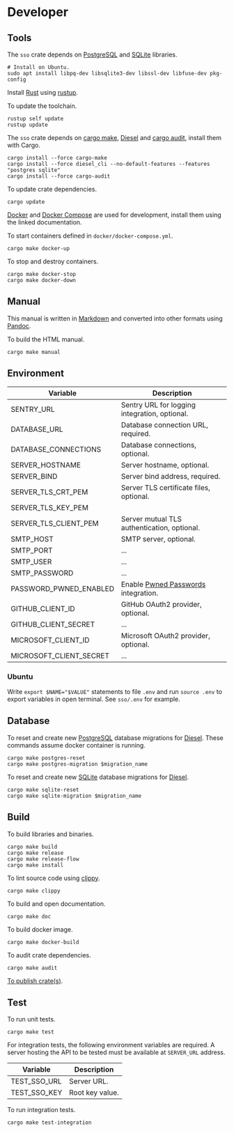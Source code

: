 # Developer

## Tools

The `sso` crate depends on [PostgreSQL](postgresql) and [SQLite](sqlite) libraries.

```shell
# Install on Ubuntu.
sudo apt install libpq-dev libsqlite3-dev libssl-dev libfuse-dev pkg-config
```

Install [Rust](rust) using [rustup](rustup).

To update the toolchain.

```shell
rustup self update
rustup update
```

The `sso` crate depends on [cargo make](cargo-make), [Diesel](diesel) and [cargo audit](cargo-audit), install them with Cargo.

```shell
cargo install --force cargo-make
cargo install --force diesel_cli --no-default-features --features "postgres sqlite"
cargo install --force cargo-audit
```

To update crate dependencies.

```shell
cargo update
```

[Docker](docker) and [Docker Compose](docker-compose) are used for development, install them using the linked documentation.

To start containers defined in `docker/docker-compose.yml`.

```shell
cargo make docker-up
```

To stop and destroy containers.

```shell
cargo make docker-stop
cargo make docker-down
```

## Manual

This manual is written in [Markdown](pandoc-markdown) and converted into other formats using [Pandoc](pandoc).

To build the HTML manual.

```shell
cargo make manual
```

## Environment

| Variable                | Description                                            |
| ----------------------- | ------------------------------------------------------ |
| SENTRY_URL              | Sentry URL for logging integration, optional.          |
| DATABASE_URL            | Database connection URL, required.                     |
| DATABASE_CONNECTIONS    | Database connections, optional.                        |
| SERVER_HOSTNAME         | Server hostname, optional.                             |
| SERVER_BIND             | Server bind address, required.                         |
| SERVER_TLS_CRT_PEM      | Server TLS certificate files, optional.                |
| SERVER_TLS_KEY_PEM      |                                                        |
| SERVER_TLS_CLIENT_PEM   | Server mutual TLS authentication, optional.            |
| SMTP_HOST               | SMTP server, optional.                                 |
| SMTP_PORT               | ...                                                    |
| SMTP_USER               | ...                                                    |
| SMTP_PASSWORD           | ...                                                    |
| PASSWORD_PWNED_ENABLED  | Enable [Pwned Passwords](pwned-passwords) integration. |
| GITHUB_CLIENT_ID        | GitHub OAuth2 provider, optional.                      |
| GITHUB_CLIENT_SECRET    | ...                                                    |
| MICROSOFT_CLIENT_ID     | Microsoft OAuth2 provider, optional.                   |
| MICROSOFT_CLIENT_SECRET | ...                                                    |

### Ubuntu

Write `export $NAME="$VALUE"` statements to file `.env` and run `source .env` to export variables in open terminal. See `sso/.env` for example.

## Database

To reset and create new [PostgreSQL](postgresql) database migrations for [Diesel](diesel). These commands assume docker container is running.

```shell
cargo make postgres-reset
cargo make postgres-migration $migration_name
```

To reset and create new [SQLite](sqlite) database migrations for [Diesel](diesel).

```shell
cargo make sqlite-reset
cargo make sqlite-migration $migration_name
```

## Build

To build libraries and binaries.

```shell
cargo make build
cargo make release
cargo make release-flow
cargo make install
```

To lint source code using [clippy](clippy).

```shell
cargo make clippy
```

To build and open documentation.

```shell
cargo make doc
```

To build docker image.

```Shell
cargo make docker-build
```

To audit crate dependencies.

```Shell
cargo make audit
```

[To publish crate(s)](cargo-publishing).

## Test

To run unit tests.

```shell
cargo make test
```

For integration tests, the following environment variables are required. A server hosting the API to be tested must be available at `SERVER_URL` address.

| Variable     | Description     |
| ------------ | --------------- |
| TEST_SSO_URL | Server URL.     |
| TEST_SSO_KEY | Root key value. |

To run integration tests.

```shell
cargo make test-integration
```

